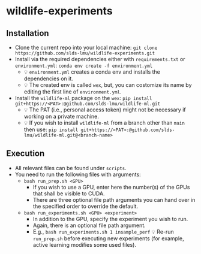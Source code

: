 # wildlife-experiments

## Installation

- Clone the current repo into your local machine: `git clone https://github.com/slds-lmu/wildlife-experiments.git`
- Install via the required dependencies either with `requirements.txt` or `environment.yml`: `conda env create -f environment.yml`
  - :bulb: `environment.yml` creates a conda env and installs the dependencies on it. 
  - :bulb: The created env is called `wex`, but, you can costomize its name by editing the first line of `environment.yml`.
- Install the `wildlife-ml` package on the `wex`: `pip install git+https://<PAT>:@github.com/slds-lmu/wildlife-ml.git`
  - :bulb: The PAT (i.e., personal access token) might not be necessary if working on a private machine. 
  - :bulb: If you wish to install `wildlife-ml` from a branch other than `main` then use: `pip install git+https://<PAT>:@github.com/slds-lmu/wildlife-ml.git@<branch-name>`


## Execution

- All relevant files can be found under `scripts`.
- You need to run the following files with arguments:
  - `bash run_prep.sh <GPU>`
    - If you wish to use a GPU, enter here the number(s) of the GPUs that shall be visible to CUDA.
    - There are three optional file path arguments you can hand over in the specified order to override the default.
  - `bash run_experiments.sh <GPU> <experiment>`
    - In addition to the GPU, specify the experiment you wish to run.
    - Again, there is an optional file path argument.
    - E.g., `bash run_experiments.sh 1 insample_perf`
:bulb: Re-run `run_prep.sh` before executing new experiments (for example, active learning modifies some used files).